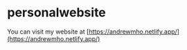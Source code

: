 # personalwebsite

You can visit my website at [https://andrewmho.netlify.app/](https://andrewmho.netlify.app/)

